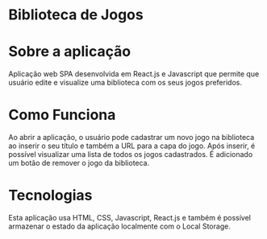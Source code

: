 # Biblioteca de Jogos


# Sobre a aplicação
Aplicação web SPA desenvolvida em React.js e Javascript que permite que usuário edite e visualize uma biblioteca com os seus jogos preferidos.


# Como Funciona
Ao abrir a aplicação, o usuário pode cadastrar um novo jogo na biblioteca ao inserir o seu título e também a URL para a capa do jogo.
Após inserir, é possível visualizar uma lista de todos os jogos cadastrados.
É adicionado um botão de remover o jogo da biblioteca.


# Tecnologias
Esta aplicação usa HTML, CSS, Javascript, React.js e também é possível armazenar o estado da aplicação localmente com o Local Storage.
